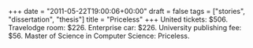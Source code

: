 +++
date = "2011-05-22T19:00:06+00:00"
draft = false
tags = ["stories", "dissertation", "thesis"]
title = "Priceless"
+++
United tickets: $506. Travelodge room: $226. Enterprise car: $226. University publishing fee: $56. Master of Science in Computer Science: Priceless.